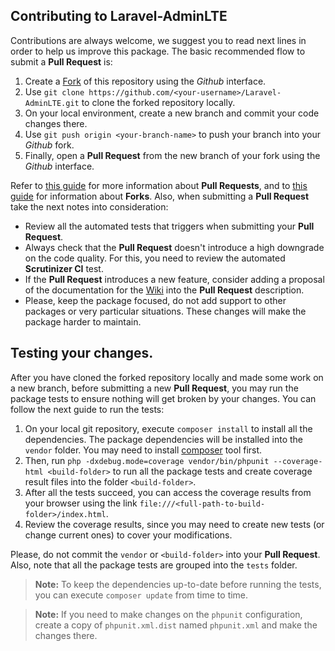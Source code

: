 ## Contributing to Laravel-AdminLTE

Contributions are always welcome, we suggest you to read next lines in order to help us improve this package. The basic recommended flow to submit a **Pull Request** is:

1. Create a [Fork](https://docs.github.com/en/github/getting-started-with-github/fork-a-repo) of this repository using the _Github_ interface.
2. Use `git clone https://github.com/<your-username>/Laravel-AdminLTE.git` to clone the forked repository locally.
3. On your local environment, create a new branch and commit your code changes there.
4. Use `git push origin <your-branch-name>` to push your branch into your _Github_ fork.
5. Finally, open a **Pull Request** from the new branch of your fork using the _Github_ interface.

Refer to [this guide](https://help.github.com/articles/about-pull-requests/) for more information about **Pull Requests**, and to [this guide](https://docs.github.com/en/github/collaborating-with-pull-requests/working-with-forks) for information about **Forks**. Also, when submitting a **Pull Request** take the next notes into consideration:

- Review all the automated tests that triggers when submitting your **Pull Request**.
- Always check that the **Pull Request** doesn't introduce a high downgrade on the code quality. For this, you need to review the automated **Scrutinizer CI** test.
- If the **Pull Request** introduces a new feature, consider adding a proposal of the documentation for the [Wiki](https://github.com/jeroennoten/Laravel-AdminLTE/wiki) into the **Pull Request** description.
- Please, keep the package focused, do not add support to other packages or very particular situations. These changes will make the package harder to maintain.

## Testing your changes.

After you have cloned the forked repository locally and made some work on a new branch, before submitting a new **Pull Request**, you may run the package tests to ensure nothing will get broken by your changes. You can follow the next guide to run the tests:

1. On your local git repository, execute `composer install` to install all the dependencies. The package dependencies will be installed into the `vendor` folder. You may need to install [composer](https://getcomposer.org/) tool first.
2. Then, run `php -dxdebug.mode=coverage vendor/bin/phpunit --coverage-html <build-folder>` to run all the package tests and create coverage result files into the folder `<build-folder>`.
3. After all the tests succeed, you can access the coverage results from your browser using the link `file:///<full-path-to-build-folder>/index.html`.
4. Review the coverage results, since you may need to create new tests (or change current ones) to cover your modifications.

Please, do not commit the `vendor` or `<build-folder>` into your **Pull Request**. Also, note that all the package tests are grouped into the `tests` folder.

> **Note:** To keep the dependencies up-to-date before running the tests, you can execute `composer update` from time to time.

> **Note:** If you need to make changes on the `phpunit` configuration, create a copy of `phpunit.xml.dist` named `phpunit.xml` and make the changes there.
